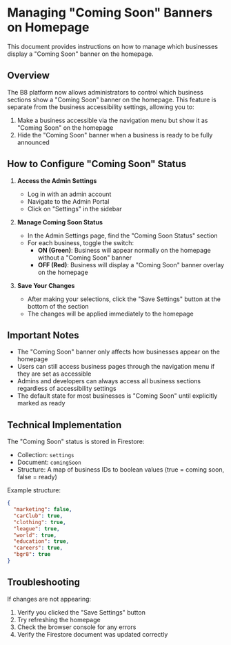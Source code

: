 # Managing "Coming Soon" Banners on Homepage

This document provides instructions on how to manage which businesses display a "Coming Soon" banner on the homepage.

## Overview

The B8 platform now allows administrators to control which business sections show a "Coming Soon" banner on the homepage. This feature is separate from the business accessibility settings, allowing you to:

1. Make a business accessible via the navigation menu but show it as "Coming Soon" on the homepage
2. Hide the "Coming Soon" banner when a business is ready to be fully announced

## How to Configure "Coming Soon" Status

1. **Access the Admin Settings**
   - Log in with an admin account
   - Navigate to the Admin Portal
   - Click on "Settings" in the sidebar

2. **Manage Coming Soon Status**
   - In the Admin Settings page, find the "Coming Soon Status" section
   - For each business, toggle the switch:
     - **ON (Green)**: Business will appear normally on the homepage without a "Coming Soon" banner
     - **OFF (Red)**: Business will display a "Coming Soon" banner overlay on the homepage

3. **Save Your Changes**
   - After making your selections, click the "Save Settings" button at the bottom of the section
   - The changes will be applied immediately to the homepage

## Important Notes

- The "Coming Soon" banner only affects how businesses appear on the homepage
- Users can still access business pages through the navigation menu if they are set as accessible
- Admins and developers can always access all business sections regardless of accessibility settings
- The default state for most businesses is "Coming Soon" until explicitly marked as ready

## Technical Implementation

The "Coming Soon" status is stored in Firestore:
- Collection: `settings`
- Document: `comingSoon`
- Structure: A map of business IDs to boolean values (true = coming soon, false = ready)

Example structure:
```json
{
  "marketing": false,
  "carClub": true,
  "clothing": true, 
  "league": true,
  "world": true,
  "education": true,
  "careers": true,
  "bgr8": true
}
```

## Troubleshooting

If changes are not appearing:
1. Verify you clicked the "Save Settings" button
2. Try refreshing the homepage
3. Check the browser console for any errors
4. Verify the Firestore document was updated correctly 